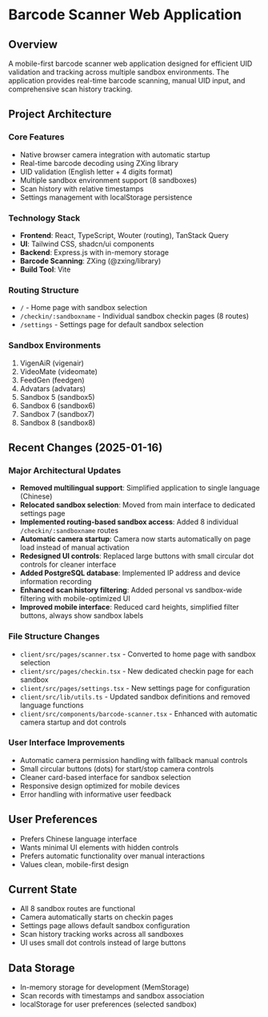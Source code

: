 # Barcode Scanner Web Application

## Overview
A mobile-first barcode scanner web application designed for efficient UID validation and tracking across multiple sandbox environments. The application provides real-time barcode scanning, manual UID input, and comprehensive scan history tracking.

## Project Architecture

### Core Features
- Native browser camera integration with automatic startup
- Real-time barcode decoding using ZXing library
- UID validation (English letter + 4 digits format)
- Multiple sandbox environment support (8 sandboxes)
- Scan history with relative timestamps
- Settings management with localStorage persistence

### Technology Stack
- **Frontend**: React, TypeScript, Wouter (routing), TanStack Query
- **UI**: Tailwind CSS, shadcn/ui components
- **Backend**: Express.js with in-memory storage
- **Barcode Scanning**: ZXing (@zxing/library)
- **Build Tool**: Vite

### Routing Structure
- `/` - Home page with sandbox selection
- `/checkin/:sandboxname` - Individual sandbox checkin pages (8 routes)
- `/settings` - Settings page for default sandbox selection

### Sandbox Environments
1. VigenAiR (vigenair)
2. VideoMate (videomate) 
3. FeedGen (feedgen)
4. Advatars (advatars)
5. Sandbox 5 (sandbox5)
6. Sandbox 6 (sandbox6)
7. Sandbox 7 (sandbox7)
8. Sandbox 8 (sandbox8)

## Recent Changes (2025-01-16)

### Major Architectural Updates
- **Removed multilingual support**: Simplified application to single language (Chinese)
- **Relocated sandbox selection**: Moved from main interface to dedicated settings page
- **Implemented routing-based sandbox access**: Added 8 individual `/checkin/:sandboxname` routes
- **Automatic camera startup**: Camera now starts automatically on page load instead of manual activation
- **Redesigned UI controls**: Replaced large buttons with small circular dot controls for cleaner interface
- **Added PostgreSQL database**: Implemented IP address and device information recording
- **Enhanced scan history filtering**: Added personal vs sandbox-wide filtering with mobile-optimized UI
- **Improved mobile interface**: Reduced card heights, simplified filter buttons, always show sandbox labels

### File Structure Changes
- `client/src/pages/scanner.tsx` - Converted to home page with sandbox selection
- `client/src/pages/checkin.tsx` - New dedicated checkin page for each sandbox
- `client/src/pages/settings.tsx` - New settings page for configuration
- `client/src/lib/utils.ts` - Updated sandbox definitions and removed language functions
- `client/src/components/barcode-scanner.tsx` - Enhanced with automatic camera startup and dot controls

### User Interface Improvements
- Automatic camera permission handling with fallback manual controls
- Small circular buttons (dots) for start/stop camera controls
- Cleaner card-based interface for sandbox selection
- Responsive design optimized for mobile devices
- Error handling with informative user feedback

## User Preferences
- Prefers Chinese language interface
- Wants minimal UI elements with hidden controls
- Prefers automatic functionality over manual interactions
- Values clean, mobile-first design

## Current State
- All 8 sandbox routes are functional
- Camera automatically starts on checkin pages
- Settings page allows default sandbox configuration
- Scan history tracking works across all sandboxes
- UI uses small dot controls instead of large buttons

## Data Storage
- In-memory storage for development (MemStorage)
- Scan records with timestamps and sandbox association
- localStorage for user preferences (selected sandbox)